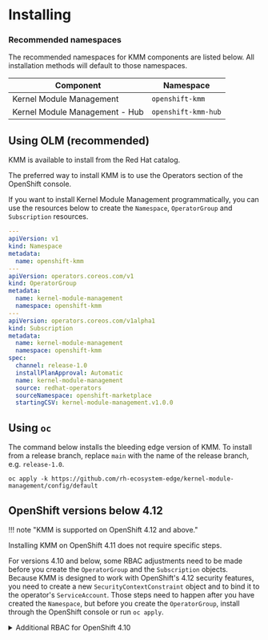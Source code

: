 # Installing

### Recommended namespaces

The recommended namespaces for KMM components are listed below.
All installation methods will default to those namespaces.

| Component                      | Namespace           |
|--------------------------------|---------------------|
| Kernel Module Management       | `openshift-kmm`     |
| Kernel Module Management - Hub | `openshift-kmm-hub` |

## Using OLM (recommended)

KMM is available to install from the Red Hat catalog.

The preferred way to install KMM is to use the Operators section of the OpenShift console.

If you want to install Kernel Module Management programmatically, you can use the resources below to create the
`Namespace`, `OperatorGroup` and `Subscription` resources.

```yaml
---
apiVersion: v1
kind: Namespace
metadata:
  name: openshift-kmm
---
apiVersion: operators.coreos.com/v1
kind: OperatorGroup
metadata:
  name: kernel-module-management
  namespace: openshift-kmm
---
apiVersion: operators.coreos.com/v1alpha1
kind: Subscription
metadata:
  name: kernel-module-management
  namespace: openshift-kmm
spec:
  channel: release-1.0
  installPlanApproval: Automatic
  name: kernel-module-management
  source: redhat-operators
  sourceNamespace: openshift-marketplace
  startingCSV: kernel-module-management.v1.0.0
```

## Using `oc`

The command below installs the bleeding edge version of KMM.
To install from a release branch, replace `main` with the name of the release branch, e.g. `release-1.0`.

```shell
oc apply -k https://github.com/rh-ecosystem-edge/kernel-module-management/config/default
```

## OpenShift versions below 4.12

!!! note "KMM is supported on OpenShift 4.12 and above."

Installing KMM on OpenShift 4.11 does not require specific steps.

For versions 4.10 and below, some RBAC adjustments need to be made before you create the `OperatorGroup` and the
`Subscription` objects.  
Because KMM is designed to work with OpenShift's 4.12 security features, you need to create a new
`SecurityContextConstraint` object and to bind it to the operator's `ServiceAccount`.
Those steps need to happen after you have created the `Namespace`, but before you create the `OperatorGroup`, install
through the OpenShift console or run `oc apply`.

<details>
<summary>Additional RBAC for OpenShift 4.10</summary>

Save the content below under `restricted-v2.yml`:

```yaml
---
allowHostDirVolumePlugin: false
allowHostIPC: false
allowHostNetwork: false
allowHostPID: false
allowHostPorts: false
allowPrivilegeEscalation: false
allowPrivilegedContainer: false
allowedCapabilities:
  - NET_BIND_SERVICE
apiVersion: security.openshift.io/v1
defaultAddCapabilities: null
fsGroup:
  type: MustRunAs
groups: []
kind: SecurityContextConstraints
metadata:
  name: restricted-v2
priority: null
readOnlyRootFilesystem: false
requiredDropCapabilities:
  - ALL
runAsUser:
  type: MustRunAsRange
seLinuxContext:
  type: MustRunAs
seccompProfiles:
  - runtime/default
supplementalGroups:
  type: RunAsAny
users: []
volumes:
  - configMap
  - downwardAPI
  - emptyDir
  - persistentVolumeClaim
  - projected
  - secret
```

Run the following commands:
```shell
oc apply -f restricted-v2.yml
oc adm policy add-scc-to-user restricted-v2 -z kmm-operator-controller-manager -n openshift-kmm
```
</details>
